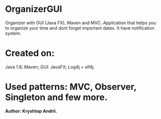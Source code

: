 # OrganizerGUI

Organizer with GUI (Java FX), Maven and MVC.
Application that helps you to organize your time and dont forget important dates.
It have notification system.

# Created on:
Java 1.8;
Maven;
GUI: JavaFX;
Log4j + slf4j.

# Used patterns: MVC, Observer, Singleton and few more.

**Author: Kryshtop Andrii.**
